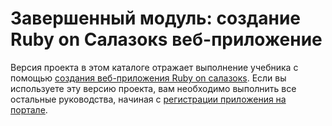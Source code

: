 # <a name="completed-module-create-a-ruby-on-rails-web-app"></a>Завершенный модуль: создание Ruby on Салазокs веб-приложение

Версия проекта в этом каталоге отражает выполнение учебника с помощью [создания веб-приложения Ruby on салазокs](https://docs.microsoft.com/graph/training/ruby-tutorial?tutorial-step=1). Если вы используете эту версию проекта, вам необходимо выполнить все остальные руководства, начиная с [регистрации приложения на портале](https://docs.microsoft.com/graph/training/ruby-tutorial?tutorial-step=2).